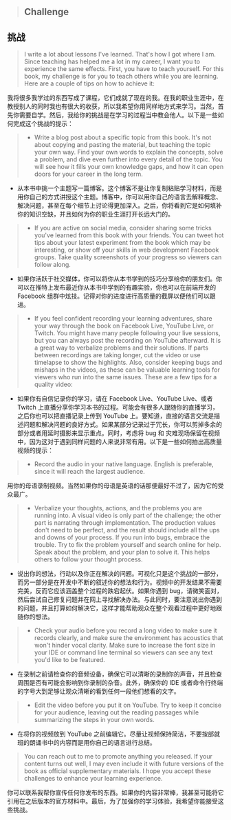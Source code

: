 > ## Challenge
## 挑战

> I write a lot about lessons I've learned. That's how I got where I am. Since teaching has helped me a lot in my career, I want you to experience the same effects. First, you have to teach yourself. For this book, my challenge is for you to teach others while you are learning. Here are a couple of tips on how to achieve it:

我将很多我学过的东西写成了课程，它们成就了现在的我。在我的职业生涯中，在教授别人的同时我也有很大的收获，所以我希望你用同样地方式来学习。当然，首先你需要自学。然后，我给你的挑战是在学习的过程当中教会他人。以下是一些如何完成这个挑战的提示：

> * Write a blog post about a specific topic from this book. It's not about copying and pasting the material, but teaching the topic your own way. Find your own words to explain the concepts, solve a problem, and dive even further into every detail of the topic. You will see how it fills your own knowledge gaps, and how it can open doors for your career in the long term.

* 从本书中挑一个主题写一篇博客。这个博客不是让你复制粘贴学习材料，而是用你自己的方式讲授这个主题。博客中，你可以用你自己的语言去解释概念、解决问题，甚至在每个细节上讨论得更加深入。之后，你将看到它是如何填补你的知识空缺，并且如何为你的职业生涯打开长远大门的。

> * If you are active on social media, consider sharing some tricks you've learned from this book with your friends. You can tweet hot tips about your latest experiment from the book which may be interesting, or show off your skills in web development Facebook groups. Take quality screenshots of your progress so viewers can follow along.

* 如果你活跃于社交媒体，你可以将你从本书学到的技巧分享给你的朋友们。你可以在推特上发布最近你从本书中学到的有趣实验，你也可以在前端开发的 Facebook 组群中炫技。记得对你的进度进行高质量的截屏以便他们可以跟进。

> * If you feel confident recording your learning adventures, share your way through the book on Facebook Live, YouTube Live, or Twitch. You might have many people following your live sessions, but you can always post the recording on YouTube afterward. It is a great way to verbalize problems and their solutions. If parts between recordings are taking longer, cut the video or use timelapse to show the highlights. Also, consider keeping bugs and mishaps in the videos, as these can be valuable learning tools for viewers who run into the same issues. These are a few tips for a quality video:

* 如果你有自信记录你的学习，请在 Facebook Live、YouTube Live、或者 Twitch 上直播分享你学习本书的过程。可能会有很多人跟随你的直播学习，之后你也可以把直播记录上传到 YouTube 上。要知道，直接的语言交流是描述问题和解决问题的良好方式。如果某部分记录过于冗长，你可以剪掉多余的部分或者用延时摄影来显示重点。同时，考虑将 bug 和 灾难现场保留在视频中，因为这对于遇到同样问题的人来说非常有用。以下是一些如何拍出高质量视频的提示：

> * Record the audio in your native language. English is preferable, since it will reach the largest audience.

  用你的母语录制视频。当然如果你的母语是英语的话那便最好不过了，因为它的受众最广。

> * Verbalize your thoughts, actions, and the problems you are running into. A visual video is only part of the challenge; the other part is narrating through implementation. The production values don't need to be perfect, and the result should include all the ups and downs of your process. If you run into bugs, embrace the trouble. Try to fix the problem yourself and search online for help. Speak about the problem, and your plan to solve it. This helps others to follow your thought process.

* 说出你的想法，行动以及你正在解决的问题。可视化只是这个挑战的一部分，而另一部分是在开发中不断的叙述你的想法和行为。视频中的开发结果不需要完美，反而它应该涵盖整个过程的跌宕起伏。如果你遇到 bug，请微笑面对，然后尝试自己修复问题并在网上寻找解决办法。与此同时，要注意说出你遇到的问题，并且打算如何解决它，这样才能帮助观众在整个观看过程中更好地跟随你的想法。

> * Check your audio before you record a long video to make sure it records clearly, and make sure the environment has acoustics that won't hinder vocal clarity. Make sure to increase the font size in your IDE or command line terminal so viewers can see any text you'd like to be featured.

* 在录制之前请检查你的音频设备，确保它可以清晰的录制你的声音，并且检查周围是否有可能会影响到你录制的杂音。此外，确保你的 IDE 或者命令行终端的字号大到足够让观众清晰的看到任何一段他们想看的文字。

> * Edit the video before you put it on YouTube. Try to keep it concise for your audience, leaving out the reading passages while summarizing the steps in your own words.

* 在将你的视频放到 YouTube 之前编辑它。尽量让视频保持简洁，不要按部就班的朗诵书中的内容而是用你自己的语言进行总结。

> You can reach out to me to promote anything you released. If your content turns out well, I may even include it with future versions of the book as official supplementary materials. I hope you accept these challenges to enhance your learning experience.

你可以联系我帮你宣传任何你发布的东西。如果你的内容非常棒，我甚至可能将它引用在之后版本的官方材料中。最后，为了加强你的学习体验，我希望你能接受这些挑战。
